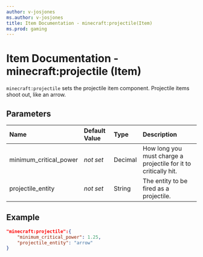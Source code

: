 ```yaml
---
author: v-josjones
ms.author: v-josjones
title: Item Documentation - minecraft:projectile(Item)
ms.prod: gaming
---
```


# Item Documentation - minecraft:projectile (Item)

`minecraft:projectile` sets the projectile item component. Projectile items shoot out, like an arrow.

## Parameters

|Name |Default Value  |Type  |Description  |
|:----------|:----------|:----------|:----------|
|minimum_critical_power|*not set*|Decimal|How long you must charge a projectile for it to critically hit.|
|projectile_entity|*not set* |String| The entity to be fired as a projectile.|

## Example

```json
"minecraft:projectile":{
    "minimum_critical_power": 1.25,
    "projectile_entity": "arrow"
}
```
